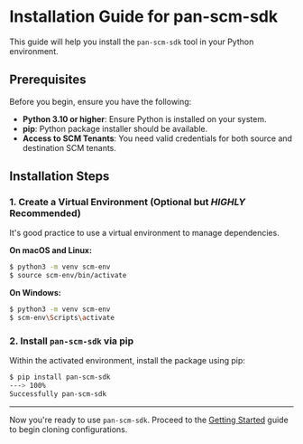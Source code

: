 # Installation Guide for pan-scm-sdk

This guide will help you install the `pan-scm-sdk` tool in your Python environment.

## Prerequisites

Before you begin, ensure you have the following:

- **Python 3.10 or higher**: Ensure Python is installed on your system.
- **pip**: Python package installer should be available.
- **Access to SCM Tenants**: You need valid credentials for both source and destination SCM tenants.

## Installation Steps

### 1. Create a Virtual Environment (Optional but *HIGHLY* Recommended)

It's good practice to use a virtual environment to manage dependencies.

**On macOS and Linux:**

```bash
$ python3 -m venv scm-env
$ source scm-env/bin/activate
```

**On Windows:**

```bash
$ python3 -m venv scm-env
$ scm-env\Scripts\activate
```

### 2. Install `pan-scm-sdk` via pip

Within the activated environment, install the package using pip:

```bash
$ pip install pan-scm-sdk
---> 100%
Successfully pan-scm-sdk
```

---

Now you're ready to use `pan-scm-sdk`. Proceed to the [Getting Started](getting-started.md) guide to begin cloning
configurations.
